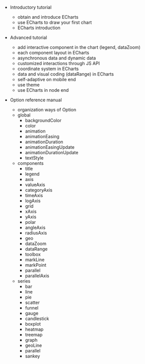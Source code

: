 + Introductory tutorial

    + obtain and introduce ECharts
    + use ECharts to draw your first chart
    + ECharts introduction

+ Advanced tutorial
    + add interactive component in the chart (legend, dataZoom) 
    + each component layout in ECharts 
    + asynchronous data and dynamic data
    + customized interactions through JS API 
    + coordinate system in ECharts
    + data and visual coding (dataRange)  in ECharts 
    + self-adaptive on mobile end
    + use theme
    + use ECharts in node end

+ Option reference manual
    + organization ways of Option
    + global
        + backgroundColor
        + color
        + animation
        + animationEasing
        + animationDuration
        + animationEasingUpdate
        + animationDurationUpdate
        + textStyle
    + components
        + title
        + legend
        + axis
        + valueAxis
        + categoryAxis
        + timeAxis
        + logAxis
        + grid
        + xAxis
        + yAxis
        + polar
        + angleAxis
        + radiusAxis
        + geo
        + dataZoom
        + dataRange
        + toolbox
        + markLine
        + markPoint
        + parallel
        + parallelAxis
    + series
        + bar
        + line
        + pie
        + scatter
        + funnel
        + gauge
        + candlestick
        + boxplot
        + heatmap
        + treemap
        + graph
        + geoLine
        + parallel
        + sankey